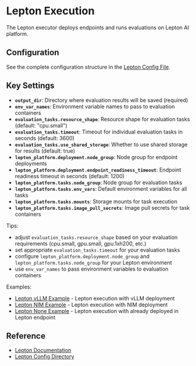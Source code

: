 # Lepton Execution

The Lepton executor deploys endpoints and runs evaluations on Lepton AI platform.

## Configuration

See the complete configuration structure in the [Lepton Config File](../../../../packages/nemo-evaluator-launcher/src/nemo_evaluator_launcher/configs/execution/lepton/default.yaml).

## Key Settings

- **`output_dir`**: Directory where evaluation results will be saved (required)
- **`env_var_names`**: Environment variable names to pass to evaluation containers
- **`evaluation_tasks.resource_shape`**: Resource shape for evaluation tasks (default: "cpu.small")
- **`evaluation_tasks.timeout`**: Timeout for individual evaluation tasks in seconds (default: 3600)
- **`evaluation_tasks.use_shared_storage`**: Whether to use shared storage for results (default: true)
- **`lepton_platform.deployment.node_group`**: Node group for endpoint deployments
- **`lepton_platform.deployment.endpoint_readiness_timeout`**: Endpoint readiness timeout in seconds (default: 1200)
- **`lepton_platform.tasks.node_group`**: Node group for evaluation tasks
- **`lepton_platform.tasks.env_vars`**: Default environment variables for all tasks
- **`lepton_platform.tasks.mounts`**: Storage mounts for task execution
- **`lepton_platform.tasks.image_pull_secrets`**: Image pull secrets for task containers

Tips:
- adjust `evaluation_tasks.resource_shape` based on your evaluation requirements (cpu.small, gpu.small, gpu.1xh200, etc.)
- set appropriate `evaluation_tasks.timeout` for your evaluation tasks
- configure `lepton_platform.deployment.node_group` and `lepton_platform.tasks.node_group` for your Lepton environment
- use `env_var_names` to pass environment variables to evaluation containers

Examples:
- [Lepton vLLM Example](https://github.com/NVIDIA-NeMo/Evaluator/tree/main/packages/nemo-evaluator-launcher/examples/lepton_vllm_llama_3_1_8b_instruct.yaml) - Lepton execution with vLLM deployment
- [Lepton NIM Example](https://github.com/NVIDIA-NeMo/Evaluator/tree/main/packages/nemo-evaluator-launcher/examples/lepton_nim_llama_3_1_8b_instruct.yaml) - Lepton execution with NIM deployment
- [Lepton None Example](https://github.com/NVIDIA-NeMo/Evaluator/tree/main/packages/nemo-evaluator-launcher/examples/lepton_none_llama_3_1_8b_instruct.yaml) - Lepton execution with already deployed in Lepton endpoint

## Reference

- [Lepton Documentation](https://lepton.ai/docs)
- [Lepton Config Directory](../../../../packages/nemo-evaluator-launcher/src/nemo_evaluator_launcher/configs/execution/lepton)
